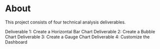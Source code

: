 # About

This project consists of four technical analysis deliverables.

Deliverable 1: Create a Horizontal Bar Chart
Deliverable 2: Create a Bubble Chart
Deliverable 3: Create a Gauge Chart
Deliverable 4: Customize the Dashboard
